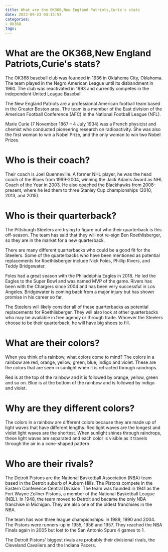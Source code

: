 ```yaml
---
title: What are the OK368,New England Patriots,Curie's stats
date: 2022-09-23 03:13:53
categories:
- Ok368
tags:
---
```



#  What are the OK368,New England Patriots,Curie's stats?


The OK368 baseball club was founded in 1936 in Oklahoma City, Oklahoma. The team played in the Negro American League until its disbandment in 1960. The club was reactivated in 1993 and currently competes in the independent United League Baseball.

The New England Patriots are a professional American football team based in the Greater Boston area. The team is a member of the East division of the American Football Conference (AFC) in the National Football League (NFL).

Marie Curie (7 November 1867 – 4 July 1934) was a French physicist and chemist who conducted pioneering research on radioactivity. She was also the first woman to win a Nobel Prize, and the only woman to win two Nobel Prizes.

#  Who is their coach?

Their coach is Joel Quenneville. A former NHL player, he was the head coach of the Blues from 1999-2004, winning the Jack Adams Award as NHL Coach of the Year in 2003. He also coached the Blackhawks from 2008-present, where he led them to three Stanley Cup championships (2010, 2013, and 2015).

#  Who is their quarterback?

The Pittsburgh Steelers are trying to figure out who their quarterback is this off-season. The team has said that they will not re-sign Ben Roethlisberger, so they are in the market for a new quarterback.

There are many different quarterbacks who could be a good fit for the Steelers. Some of the quarterbacks who have been mentioned as potential replacements for Roethlisberger include Nick Foles, Phillip Rivers, and Teddy Bridgewater.

Foles had a great season with the Philadelphia Eagles in 2018. He led the Eagles to the Super Bowl and was named MVP of the game. Rivers has been with the Chargers since 2004 and has been very successful in Los Angeles. Bridgewater is coming back from a major injury but has shown promise in his career so far.

The Steelers will likely consider all of these quarterbacks as potential replacements for Roethlisberger. They will also look at other quarterbacks who may be available in free agency or through trade. Whoever the Steelers choose to be their quarterback, he will have big shoes to fill.

#  What are their colors?

When you think of a rainbow, what colors come to mind? The colors in a rainbow are red, orange, yellow, green, blue, indigo and violet. These are the colors that are seen in sunlight when it is refracted through raindrops.

Red is at the top of the rainbow and it is followed by orange, yellow, green and so on. Blue is at the bottom of the rainbow and is followed by indigo and violet.

# Why are they different colors?

The colors in a rainbow are different colors because they are made up of light waves that have different lengths. Red light waves are the longest and violet light waves are the shortest. When sunlight shines through raindrops, these light waves are separated and each color is visible as it travels through the air in a cone-shaped pattern.

#  Who are their rivals?

The Detroit Pistons are the National Basketball Association (NBA) team based in the Detroit suburb of Auburn Hills. The Pistons compete in the Eastern Conference Central Division. The team was founded in 1941 as the Fort Wayne Zollner Pistons, a member of the National Basketball League (NBL). In 1948, the team moved to Detroit and became the only NBA franchise in Michigan. They are also one of the oldest franchises in the NBA.

The team has won three league championships: in 1989, 1990 and 2004. The Pistons were runners-up in 1955, 1956 and 1957. They reached the NBA Finals again in 2005 but lost to the San Antonio Spurs 4 games to 1.

The Detroit Pistons' biggest rivals are probably their divisional rivals, the Cleveland Cavaliers and the Indiana Pacers.